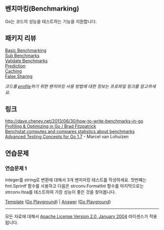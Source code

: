 ## 벤치마킹(Benchmarking)

Go는 코드의 성능을 테스트하는 기능을 지원합니다.

## 패키지 리뷰

[Basic Benchmarking](basic/basic_test.go)  
[Sub Benchmarks](sub/sub_test.go)  
[Validate Benchmarks](validate/validate_test.go)  
[Prediction](prediction/README.md)  
[Caching](caching/README.md)  
[False Sharing](falseshare/README.md)  

_코드를 [profile](../../profiling/README.md)하기 위한 벤치마킹 사용 방법에 대한 정보는 프로파일 링크를 참고하세요._

## 링크

http://dave.cheney.net/2013/06/30/how-to-write-benchmarks-in-go  
[Profiling & Optimizing in Go / Brad Fitzpatrick](https://www.youtube.com/watch?v=xxDZuPEgbBU)  
[Benchstat computes and compares statistics about benchmarks](https://github.com/rsc/benchstat)  
[Advanced Testing Concepts for Go 1.7](https://speakerdeck.com/mpvl/advanced-testing-concepts-for-go-1-dot-7) - Marcel van Lohuizen  

## 연습문제

### 연습문제 1
integer를 string로 변환에 대해서 3개 벤치마킹 테스트를 작성하세요. 첫번째는 fmt.Sprintf 함수를 사용하고 다음은 strconv.FormatInt 함수를 마지막으로는 strconv.Itoa를 테스트하여 가장 성능이 좋은 것을 찾아봅니다.

[Template](exercises/template1/bench_test.go) ([Go Playground](http://play.golang.org/p/do3XfkNqRt)) | 
[Answer](exercises/exercise1/bench_test.go) ([Go Playground](http://play.golang.org/p/ttqLnSM2q_))
___
모든 자료에 대해서 [Apache License Version 2.0, January 2004](http://www.apache.org/licenses/LICENSE-2.0) 라이센스가 적용됩니다.
